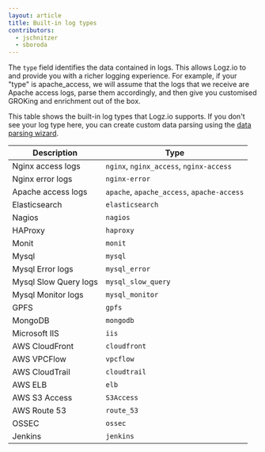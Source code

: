 ```yaml
---
layout: article
title: Built-in log types
contributors:
  - jschnitzer
  - sboroda
---
```


The `type` field identifies the data contained in logs. This allows Logz.io to  and provide you with a richer logging experience. For example, if your "type" is apache_access, we will assume that the logs that we receive are Apache access logs, parse them accordingly, and then give you customised GROKing and enrichment out of the box.

This table shows the built-in log types that Logz.io supports. If you don't see your log type here, you can create custom data parsing using the [data parsing wizard](https://app.logz.io/#/dashboard/data-parsing/step1).

| Description           | Type                                       |
|-----------------------|--------------------------------------------|
| Nginx access logs     | `nginx`, `nginx_access`, `nginx-access`    |
| Nginx error logs      | `nginx-error`                              |
| Apache access logs    | `apache`, `apache_access`, `apache-access` |
| Elasticsearch         | `elasticsearch`                            |
| Nagios                | `nagios`                                   |
| HAProxy               | `haproxy`                                  |
| Monit                 | `monit`                                    |
| Mysql                 | `mysql`                                    |
| Mysql Error logs      | `mysql_error`                              |
| Mysql Slow Query logs | `mysql_slow_query`                         |
| Mysql Monitor logs    | `mysql_monitor`                            |
| GPFS                  | `gpfs`                                     |
| MongoDB               | `mongodb`                                  |
| Microsoft IIS         | `iis`                                      |
| AWS CloudFront        | `cloudfront`                               |
| AWS VPCFlow           | `vpcflow`                                  |
| AWS CloudTrail        | `cloudtrail`                               |
| AWS ELB               | `elb`                                      |
| AWS S3 Access         | `S3Access`                                 |
| AWS Route 53          | `route_53`                                 |
| OSSEC                 | `ossec`                                    |
| Jenkins               | `jenkins`                                  |

